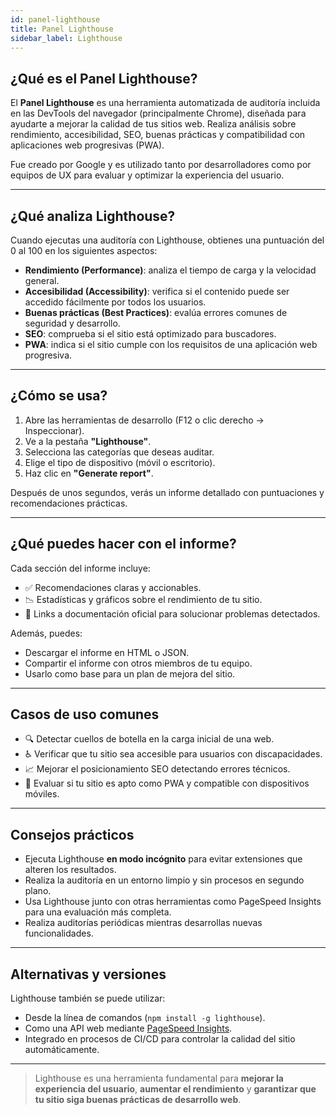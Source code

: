 ```yaml
---
id: panel-lighthouse
title: Panel Lighthouse
sidebar_label: Lighthouse
---
```


## ¿Qué es el Panel Lighthouse?

El **Panel Lighthouse** es una herramienta automatizada de auditoría incluida en las DevTools del navegador (principalmente Chrome), diseñada para ayudarte a mejorar la calidad de tus sitios web. Realiza análisis sobre rendimiento, accesibilidad, SEO, buenas prácticas y compatibilidad con aplicaciones web progresivas (PWA).

Fue creado por Google y es utilizado tanto por desarrolladores como por equipos de UX para evaluar y optimizar la experiencia del usuario.

---

## ¿Qué analiza Lighthouse?

Cuando ejecutas una auditoría con Lighthouse, obtienes una puntuación del 0 al 100 en los siguientes aspectos:

- **Rendimiento (Performance)**: analiza el tiempo de carga y la velocidad general.
- **Accesibilidad (Accessibility)**: verifica si el contenido puede ser accedido fácilmente por todos los usuarios.
- **Buenas prácticas (Best Practices)**: evalúa errores comunes de seguridad y desarrollo.
- **SEO**: comprueba si el sitio está optimizado para buscadores.
- **PWA**: indica si el sitio cumple con los requisitos de una aplicación web progresiva.

---

## ¿Cómo se usa?

1. Abre las herramientas de desarrollo (F12 o clic derecho → Inspeccionar).
2. Ve a la pestaña **"Lighthouse"**.
3. Selecciona las categorías que deseas auditar.
4. Elige el tipo de dispositivo (móvil o escritorio).
5. Haz clic en **"Generate report"**.

Después de unos segundos, verás un informe detallado con puntuaciones y recomendaciones prácticas.

---

## ¿Qué puedes hacer con el informe?

Cada sección del informe incluye:

- ✅ Recomendaciones claras y accionables.
- 📉 Estadísticas y gráficos sobre el rendimiento de tu sitio.
- 📌 Links a documentación oficial para solucionar problemas detectados.

Además, puedes:

- Descargar el informe en HTML o JSON.
- Compartir el informe con otros miembros de tu equipo.
- Usarlo como base para un plan de mejora del sitio.

---

## Casos de uso comunes

- 🔍 Detectar cuellos de botella en la carga inicial de una web.
- ♿ Verificar que tu sitio sea accesible para usuarios con discapacidades.
- 📈 Mejorar el posicionamiento SEO detectando errores técnicos.
- 📱 Evaluar si tu sitio es apto como PWA y compatible con dispositivos móviles.

---

## Consejos prácticos

- Ejecuta Lighthouse **en modo incógnito** para evitar extensiones que alteren los resultados.
- Realiza la auditoría en un entorno limpio y sin procesos en segundo plano.
- Usa Lighthouse junto con otras herramientas como PageSpeed Insights para una evaluación más completa.
- Realiza auditorías periódicas mientras desarrollas nuevas funcionalidades.

---

## Alternativas y versiones

Lighthouse también se puede utilizar:

- Desde la línea de comandos (`npm install -g lighthouse`).
- Como una API web mediante [PageSpeed Insights](https://pagespeed.web.dev/).
- Integrado en procesos de CI/CD para controlar la calidad del sitio automáticamente.

---

> Lighthouse es una herramienta fundamental para **mejorar la experiencia del usuario**, **aumentar el rendimiento** y **garantizar que tu sitio siga buenas prácticas de desarrollo web**.
